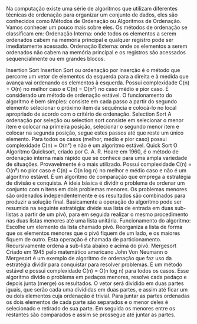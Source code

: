 Na computação existe uma série de algoritmos que utilizam diferentes técnicas de ordenação para organizar um conjunto de dados, eles são conhecidos como Métodos de Ordenação ou Algoritmos de Ordenação. Vamos conhecer um pouco mais sobre eles.
Os métodos de ordenação se classificam em:
 Ordenação Interna: onde todos os elementos a serem ordenados cabem na memória principal e qualquer registro pode ser imediatamente acessado.
 Ordenação Externa: onde os elementos a serem ordenados não cabem na memória principal e os registros são acessados sequencialmente ou em grandes blocos.

Insertion Sort
Insertion Sort ou ordenação por inserção é o método que percorre um vetor de elementos da esquerda para a direita e à medida que avança vai ordenando os elementos à esquerda. Possui complexidade C(n) = O(n) no melhor caso e C(n) = O(n²) no caso médio e pior caso. É considerado um método de ordenação estável.
O funcionamento do algoritmo é bem simples: consiste em cada passo a partir do segundo elemento selecionar o próximo item da sequência e colocá-lo no local apropriado de acordo com o critério de ordenação.
Selection Sort
A ordenação por seleção ou selection sort consiste em selecionar o menor item e colocar na primeira posição, selecionar o segundo menor item e colocar na segunda posição, segue estes passos até que reste um único elemento. Para todos os casos (melhor, médio e pior caso) possui complexidade C(n) = O(n²) e não é um algoritmo estável.
Quick Sort
O Algoritmo Quicksort, criado por C. A. R. Hoare em 1960, é o método de ordenação interna mais rápido que se conhece para uma ampla variedade de situações.
Provavelmente é o mais utilizado. Possui complexidade C(n) = O(n²) no pior caso e C(n) = O(n log n) no melhor e médio caso e não é um algoritmo estável.
É um algoritmo de comparação que emprega a estratégia de divisão e conquista. A ideia básica é dividir o problema de ordenar um conjunto com n itens em dois problemas menores. Os problemas menores são ordenados independentemente e os resultados são combinados para produzir a solução final.
Basicamente a operação do algoritmo pode ser resumida na seguinte estratégia: divide sua lista de entrada em duas sub-listas a partir de um pivô, para em seguida realizar o mesmo procedimento nas duas listas menores até uma lista unitária.
Funcionamento do algoritmo:
 Escolhe um elemento da lista chamado pivô.
 Reorganiza a lista de forma que os elementos menores que o pivô fiquem de um lado, e os maiores fiquem de outro. Esta operação é chamada de particionamento.
 Recursivamente ordena a sub-lista abaixo e acima do pivô.
Mergesort
Criado em 1945 pelo matemático americano John Von Neumann o Mergesort é um exemplo de algoritmo de ordenação que faz uso da estratégia dividir para conquistar para resolver problemas. É um método estável e possui complexidade C(n) = O(n log n) para todos os casos.
Esse algoritmo divide o problema em pedaços menores, resolve cada pedaço e depois junta (merge) os resultados. O vetor será dividido em duas partes iguais, que serão cada uma divididas em duas partes, e assim até ficar um ou dois elementos cuja ordenação é trivial.
Para juntar as partes ordenadas os dois elementos de cada parte são separados e o menor deles é selecionado e retirado de sua parte. Em seguida os menores entre os restantes são comparados e assim se prossegue até juntar as partes.
